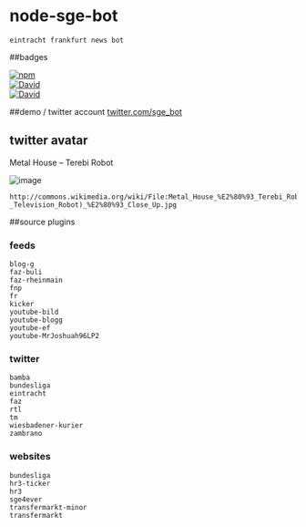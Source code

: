 node-sge-bot
=========

``eintracht frankfurt news bot``

##badges

[![npm](https://img.shields.io/npm/dm/node-sge-bot.svg)](https://www.npmjs.com/package/node-sge-bot)   
[![David](https://img.shields.io/david/solygen/node-sge-bot.svg?style=flat-square)](https://david-dm.org/solygen/node-sge-bot)  
[![David](https://img.shields.io/david/dev/solygen/node-sge-bot.svg?style=flat-square)](https://david-dm.org/solygen/node-sge-bot#info=devDependencies&view=table)  
 
##demo / twitter account
[twitter.com/sge_bot](https://twitter.com/sge_bot)


## twitter avatar
Metal House – Terebi Robot

![image](http://upload.wikimedia.org/wikipedia/commons/thumb/b/b5/Metal_House_%E2%80%93_Terebi_Robot_%28%E3%83%86%E3%83%AC%E3%83%93_%E3%83%AD%E3%83%9C%E3%83%83%E3%83%88-_Television_Robot%29_%E2%80%93_Close_Up.jpg/90px-Metal_House_%E2%80%93_Terebi_Robot_%28%E3%83%86%E3%83%AC%E3%83%93_%E3%83%AD%E3%83%9C%E3%83%83%E3%83%88-_Television_Robot%29_%E2%80%93_Close_Up.jpg)

```
http://commons.wikimedia.org/wiki/File:Metal_House_%E2%80%93_Terebi_Robot_(%E3%83%86%E3%83%AC%E3%83%93_%E3%83%AD%E3%83%9C%E3%83%83%E3%83%88-_Television_Robot)_%E2%80%93_Close_Up.jpg
```




##source plugins

### feeds
```
blog-gfaz-bulifaz-rheinmainfnpfrkickeryoutube-bildyoutube-bloggyoutube-efyoutube-MrJoshuah96LP2
```
### twitter
```
bambabundesligaeintrachtfazrtltmwiesbadener-kurierzambrano
```

### websites
```
bundesligahr3-tickerhr3sge4evertransfermarkt-minortransfermarkt
```

